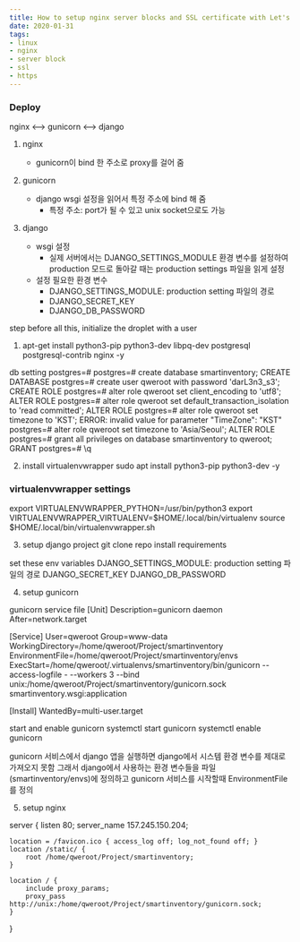 ```yaml
---
title: How to setup nginx server blocks and SSL certificate with Let's Encrypt
date: 2020-01-31
tags:
- linux
- nginx
- server block
- ssl
- https
---
```


### Deploy

nginx <--> gunicorn <--> django
1. nginx
    - gunicorn이 bind 한 주소로 proxy를 걸어 줌
    
2. gunicorn 
    - django wsgi 설정을 읽어서 특정 주소에 bind 해 줌
        - 특정 주소: port가 될 수 있고 unix socket으로도 가능
    
3. django
    - wsgi 설정
        - 실제 서버에서는 DJANGO_SETTINGS_MODULE 환경 변수를 설정하여 production 모드로 돌아갈 때는 production settings 파일을 읽게 설정
    - 설정 필요한 환경 변수
        - DJANGO_SETTINGS_MODULE: production setting 파일의 경로
        - DJANGO_SECRET_KEY
        - DJANGO_DB_PASSWORD



step
before all this, initialize the droplet with a user
1. apt-get install python3-pip python3-dev libpq-dev postgresql postgresql-contrib nginx -y


db setting
postgres=#
postgres=# create database smartinventory;
CREATE DATABASE
postgres=# create user qweroot with password 'darL3n3_s3';
CREATE ROLE
postgres=# alter role qweroot set client_encoding to 'utf8';
ALTER ROLE
postgres=# alter role qweroot set default_transaction_isolation to 'read committed';
ALTER ROLE
postgres=# alter role qweroot set timezone to 'KST';
ERROR:  invalid value for parameter "TimeZone": "KST"
postgres=# alter role qweroot set timezone to 'Asia/Seoul';
ALTER ROLE
postgres=# grant all privileges on database smartinventory to qweroot;
GRANT
postgres=# \q

2. install virtualenvwrapper
sudo apt install python3-pip python3-dev -y

### virtualenvwrapper settings
export VIRTUALENVWRAPPER_PYTHON=/usr/bin/python3
export VIRTUALENVWRAPPER_VIRTUALENV=$HOME/.local/bin/virtualenv
source $HOME/.local/bin/virtualenvwrapper.sh

3. setup django project
git clone repo
install requirements

set these env variables
DJANGO_SETTINGS_MODULE: production setting 파일의 경로
DJANGO_SECRET_KEY
DJANGO_DB_PASSWORD

4. setup gunicorn

gunicorn service file
[Unit]
Description=gunicorn daemon
After=network.target

[Service]
User=qweroot
Group=www-data
WorkingDirectory=/home/qweroot/Project/smartinventory
EnvironmentFile=/home/qweroot/Project/smartinventory/envs
ExecStart=/home/qweroot/.virtualenvs/smartinventory/bin/gunicorn --access-logfile - --workers 3 --bind unix:/home/qweroot/Project/smartinventory/gunicorn.sock smartinventory.wsgi:application

[Install]
WantedBy=multi-user.target


start and enable gunicorn
systemctl start gunicorn
systemctl enable gunicorn

gunicorn 서비스에서 django 앱을 실행하면 django에서 시스템 환경 변수를 제대로 가져오지 못함
그래서 django에서 사용하는 환경 변수들을 파일(smartinventory/envs)에 정의하고
gunicorn 서비스를 시작할때 EnvironmentFile를 정의

5. setup nginx

server {
    listen 80;
    server_name 157.245.150.204;

    location = /favicon.ico { access_log off; log_not_found off; }
    location /static/ {
        root /home/qweroot/Project/smartinventory;
    }

    location / {
        include proxy_params;
        proxy_pass http://unix:/home/qweroot/Project/smartinventory/gunicorn.sock;
    }
}